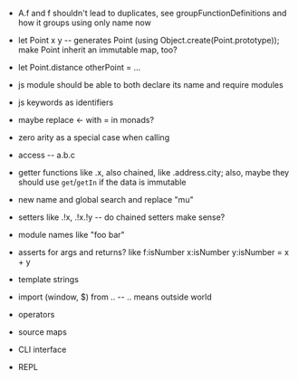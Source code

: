 - A.f and f shouldn't lead to duplicates, see groupFunctionDefinitions and how it groups using only name now


- let Point x y -- generates Point (using Object.create(Point.prototype)); make Point inherit an immutable map, too?

- let Point.distance otherPoint = ...


- js module should be able to both declare its name and require modules


- js keywords as identifiers


- maybe replace <- with = in monads?


- zero arity as a special case when calling


- access -- a.b.c
- getter functions like .x, also chained, like .address.city; also, maybe they should use `get`/`getIn` if the data is immutable


- new name and global search and replace "mu"


- setters like .!x, .!x.!y -- do chained setters make sense?
- module names like "foo bar"
- asserts for args and returns? like f:isNumber x:isNumber y:isNumber = x + y
- template strings
- import (window, $) from .. -- .. means outside world
- operators
- source maps
- CLI interface
- REPL
